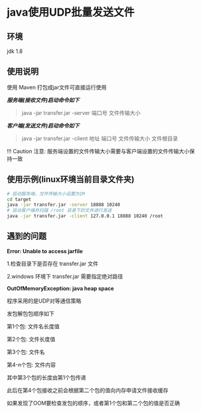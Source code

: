 # java使用UDP批量发送文件

## 环境

jdk 1.8

## 使用说明

使用 Maven 打包成jar文件可直接运行使用

***服务端(接收文件)启动命令如下***

> java -jar transfer.jar -server 端口号 文件传输大小

***客户端(发送文件)启动命令如下***

> java -jar transfer.jar -client 地址 端口号 文件传输大小 文件根目录

!!! Caution 注意: 服务端设置的文件传输大小需要与客户端设置的文件传输大小保持一致

## 使用示例(linux环境当前目录文件夹)

```bash
# 启动服务端，文件传输大小设置为1M
cd target
java -jar transfer.jar -server 18888 10240
# 启动客户端并扫描 /root 目录下的文件进行发送
java -jar transfer.jar -client 127.0.0.1 18888 10240 /root
```

## 遇到的问题

**Error: Unable to access jarfile**

1.检查目录下是否存在 transfer.jar 文件

2.windows 环境下 transfer.jar 需要指定绝对路径

**OutOfMemoryException: java heap space**

程序采用的是UDP对等通信策略

发包解包包顺序如下

第1个包: 文件名长度值 

第2个包: 文件长度值
 
第3个包: 文件名
 
第4-n个包: 文件内容

其中第3个包的长度由第1个包传递

此后在第4个包接收之前会根据第二个包的值向内存申请文件接收缓存

如果发现了OOM要检查发包的顺序，或者第1个包和第二个包的值是否正确



